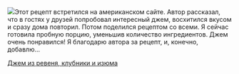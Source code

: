 <!--2025-06-24 17:28:52-->
<div class="yb">
  <div class="rss povarenok"><a href="https://www.povarenok.ru/recipes/show/182856/"><img src="https://www.povarenok.ru/data/cache/2025jun/24/37/3182405_12201-640x480.jpg"></a>Этот рецепт встретился на американском сайте. Автор рассказал, что в гостях у друзей попробовал интересный джем, восхитился вкусом и сразу дома повторил. Потом поделился рецептом со всеми. Я сейчас готовила пробную порцию, уменьшив количество ингредиентов. Джем очень понравился! Я благодарю автора за рецепт, и, конечно, добавлю... <p class="titl"><a href="https://www.povarenok.ru/recipes/show/182856/">Джем из ревеня, клубники и изюма</a></p></div>
</div>
